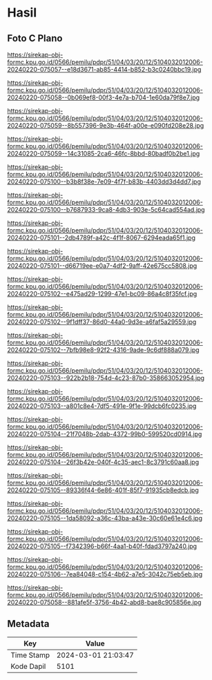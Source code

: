 # Hasil

## Foto C Plano

https://sirekap-obj-formc.kpu.go.id/0566/pemilu/pdpr/51/04/03/20/12/5104032012006-20240220-075057--e18d3671-ab85-4414-b852-b3c0240bbc19.jpg

https://sirekap-obj-formc.kpu.go.id/0566/pemilu/pdpr/51/04/03/20/12/5104032012006-20240220-075058--0b069ef8-00f3-4e7a-b704-1e60da79f8e7.jpg

https://sirekap-obj-formc.kpu.go.id/0566/pemilu/pdpr/51/04/03/20/12/5104032012006-20240220-075059--8b557396-9e3b-464f-a00e-e090fd208e28.jpg

https://sirekap-obj-formc.kpu.go.id/0566/pemilu/pdpr/51/04/03/20/12/5104032012006-20240220-075059--14c31085-2ca6-46fc-8bbd-80badf0b2be1.jpg

https://sirekap-obj-formc.kpu.go.id/0566/pemilu/pdpr/51/04/03/20/12/5104032012006-20240220-075100--b3b8f38e-7e09-4f7f-b83b-4403dd3d4dd7.jpg

https://sirekap-obj-formc.kpu.go.id/0566/pemilu/pdpr/51/04/03/20/12/5104032012006-20240220-075100--b7687933-9ca8-4db3-903e-5c64cad554ad.jpg

https://sirekap-obj-formc.kpu.go.id/0566/pemilu/pdpr/51/04/03/20/12/5104032012006-20240220-075101--2db4789f-a42c-4f1f-8067-6294eada65f1.jpg

https://sirekap-obj-formc.kpu.go.id/0566/pemilu/pdpr/51/04/03/20/12/5104032012006-20240220-075101--d66719ee-e0a7-4df2-9aff-42e675cc5808.jpg

https://sirekap-obj-formc.kpu.go.id/0566/pemilu/pdpr/51/04/03/20/12/5104032012006-20240220-075102--e475ad29-1299-47e1-bc09-86a4c8f35fcf.jpg

https://sirekap-obj-formc.kpu.go.id/0566/pemilu/pdpr/51/04/03/20/12/5104032012006-20240220-075102--9f1dff37-86d0-44a0-9d3e-a6faf5a29559.jpg

https://sirekap-obj-formc.kpu.go.id/0566/pemilu/pdpr/51/04/03/20/12/5104032012006-20240220-075102--7bfb98e8-92f2-4316-9ade-9c6df888a079.jpg

https://sirekap-obj-formc.kpu.go.id/0566/pemilu/pdpr/51/04/03/20/12/5104032012006-20240220-075103--922b2b18-754d-4c23-87b0-358663052954.jpg

https://sirekap-obj-formc.kpu.go.id/0566/pemilu/pdpr/51/04/03/20/12/5104032012006-20240220-075103--a801c8e4-7df5-491e-9f1e-99dcb6fc0235.jpg

https://sirekap-obj-formc.kpu.go.id/0566/pemilu/pdpr/51/04/03/20/12/5104032012006-20240220-075104--21f7048b-2dab-4372-99b0-599520cd0914.jpg

https://sirekap-obj-formc.kpu.go.id/0566/pemilu/pdpr/51/04/03/20/12/5104032012006-20240220-075104--26f3b42e-040f-4c35-aec1-8c3791c60aa8.jpg

https://sirekap-obj-formc.kpu.go.id/0566/pemilu/pdpr/51/04/03/20/12/5104032012006-20240220-075105--89336f44-6e86-401f-85f7-91935cb8edcb.jpg

https://sirekap-obj-formc.kpu.go.id/0566/pemilu/pdpr/51/04/03/20/12/5104032012006-20240220-075105--1da58092-a36c-43ba-a43e-30c60e61e4c6.jpg

https://sirekap-obj-formc.kpu.go.id/0566/pemilu/pdpr/51/04/03/20/12/5104032012006-20240220-075105--f7342396-b66f-4aa1-b40f-fdad3797a240.jpg

https://sirekap-obj-formc.kpu.go.id/0566/pemilu/pdpr/51/04/03/20/12/5104032012006-20240220-075106--7ea84048-c154-4b62-a7e5-3042c75eb5eb.jpg

https://sirekap-obj-formc.kpu.go.id/0566/pemilu/pdpr/51/04/03/20/12/5104032012006-20240220-075058--881afe5f-3756-4b42-abd8-bae8c905856e.jpg


## Metadata

| Key        | Value               |
| ---------- | ------------------- |
| Time Stamp | 2024-03-01 21:03:47 |
| Kode Dapil | 5101                |



